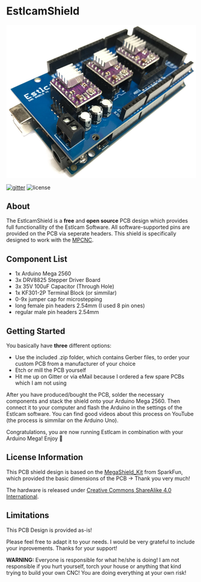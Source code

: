 # EstlcamShield
<p align="center">
  <img width="600" src="/images/Main.jpg">
</p>

[![gitter](https://img.shields.io/gitter/room/nwjs/nw.js.svg)](https://gitter.im/EstlcamShield/community)
![license](https://img.shields.io/badge/license-CC%20BY--SA%204.0-blue.svg)

## About
The EstlcamShield is a **free** and **open source** PCB design which provides full functionallity of the Estlcam Software. All software-supported pins are provided on the PCB via seperate headers. This shield is specifically designed to work with the [MPCNC](https://www.v1engineering.com/specifications/).

## Component List
- 1x Arduino Mega 2560
- 3x DRV8825 Stepper Driver Board
- 3x 35V 100uF Capacitor (Through Hole)
- 1x KF301-2P Terminal Block (or simmilar)
- 0-9x jumper cap for microstepping
- long female pin headers 2.54mm (I used 8 pin ones)
- regular male pin headers 2.54mm

## Getting Started
You basically have **three** different options:
- Use the included .zip folder, which contains Gerber files, to order your custom PCB from a manufacturer of your choice
- Etch or mill the PCB yourself
- Hit me up on Gitter or via eMail because I ordered a few spare PCBs which I am not using

After you have produced/bought the PCB, solder the necessary components and stack the shield onto your Arduino Mega 2560. Then connect it to your computer and flash the Arduino in the settings of the Estlcam software. You can find good videos about this process on YouTube (the process is simmilar on the Arduino Uno).

Congratulations, you are now running Estlcam in combination with your Arduino Mega! Enjoy 🎉

## License Information

This PCB shield design is based on the [MegaShield_Kit](https://github.com/sparkfun/MegaShield_Kit) from SparkFun, which provided the basic dimensions of the PCB -> Thank you very much!

The hardware is released under [Creative Commons ShareAlike 4.0 International](https://creativecommons.org/licenses/by-sa/4.0/).

## Limitations
This PCB Design is provided as-is!

Please feel free to adapt it to your needs. I would be very grateful to include your inprovements. Thanks for your support!

**WARNING:** Everyone is responsible for what he/she is doing! I am not responsible if you hurt yourself, torch your house or anything that kind trying to build your own CNC! You are doing everything at your own risk!
